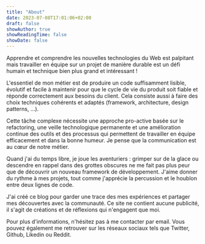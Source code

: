 ```yaml
---
title: "About"
date: 2023-07-08T17:01:06+02:00
draft: false
showAuthor: true
showReadingTime: false
showDate: false
---
```


Apprendre et comprendre les nouvelles technologies du Web est palpitant mais travailler en équipe sur un projet de manière durable est un défi humain et technique bien plus grand et intéressant !

L'essentiel de mon métier est de produire un code suffisamment lisible, évolutif et facile à maintenir pour que le cycle de vie du produit soit fiable et réponde correctement aux besoins du client. Cela consiste aussi à faire des choix techniques cohérents et adaptés (framework, architecture, design patterns, ...).  
  
Cette tâche complexe nécessite une approche pro-active basée sur le refactoring, une veille technologique permanente et une amélioration continue des outils et des processus qui permettent de travailler en équipe efficacement et dans la bonne humeur. Je pense que la communication est au cœur de notre métier.

Quand j'ai du temps libre, je joue les aventuriers : grimper sur de la glace ou descendre en rappel dans des grottes obscures ne me fait pas plus peur que de découvrir un nouveau framework de développement. J'aime donner du rythme à mes projets, tout comme j'apprécie la percussion et le houblon entre deux lignes de code.

J'ai créé ce blog pour garder une trace des mes expériences et partager mes découvertes avec la communauté. Ce site ne contient aucune publicité, il s'agit de créations et de réflexions qui n'engagent que moi.

Pour plus d'informations, n'hésitez pas à me contacter par email. Vous pouvez également me retrouver sur les réseaux sociaux tels que Twitter, Github, Likedin ou Reddit.